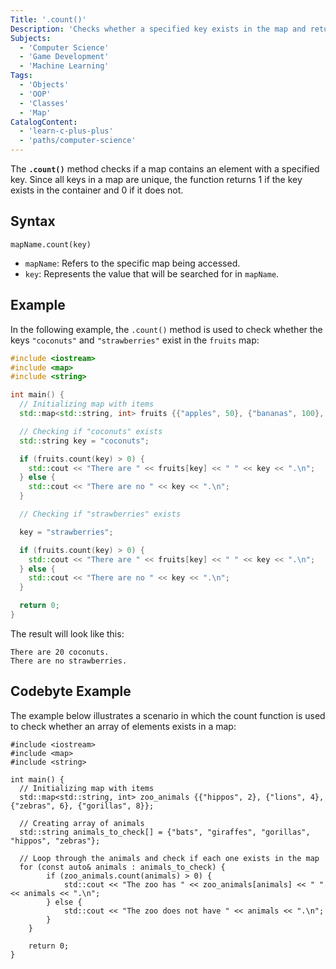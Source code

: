 ```yaml
---
Title: '.count()'
Description: 'Checks whether a specified key exists in the map and returns the number of occurrences'
Subjects:
  - 'Computer Science'
  - 'Game Development'
  - 'Machine Learning'
Tags:
  - 'Objects'
  - 'OOP'
  - 'Classes'
  - 'Map'
CatalogContent:
  - 'learn-c-plus-plus'
  - 'paths/computer-science'
---
```


The **`.count()`** method checks if a map contains an element with a specified key. Since all keys in a map are unique, the function returns 1 if the key exists in the container and 0 if it does not.

## Syntax

```pseudo
mapName.count(key)
```

- `mapName`: Refers to the specific map being accessed.
- `key`: Represents the value that will be searched for in `mapName`.

## Example

In the following example, the `.count()` method is used to check whether the keys `"coconuts"` and `"strawberries"` exist in the `fruits` map:

```cpp
#include <iostream>
#include <map>
#include <string>

int main() {
  // Initializing map with items
  std::map<std::string, int> fruits {{"apples", 50}, {"bananas", 100},  {"coconuts", 20}, {"dates", 500}};

  // Checking if "coconuts" exists
  std::string key = "coconuts";

  if (fruits.count(key) > 0) {
    std::cout << "There are " << fruits[key] << " " << key << ".\n";
  } else {
    std::cout << "There are no " << key << ".\n";
  }

  // Checking if "strawberries" exists

  key = "strawberries";

  if (fruits.count(key) > 0) {
    std::cout << "There are " << fruits[key] << " " << key << ".\n";
  } else {
    std::cout << "There are no " << key << ".\n";
  }

  return 0;
}
```

The result will look like this:

```shell
There are 20 coconuts.
There are no strawberries.
```

## Codebyte Example

The example below illustrates a scenario in which the count function is used to check whether an array of elements exists in a map:

```codebyte/cpp
#include <iostream>
#include <map>
#include <string>

int main() {
  // Initializing map with items
  std::map<std::string, int> zoo_animals {{"hippos", 2}, {"lions", 4},  {"zebras", 6}, {"gorillas", 8}};
  
  // Creating array of animals
  std::string animals_to_check[] = {"bats", "giraffes", "gorillas", "hippos", "zebras"};
     
  // Loop through the animals and check if each one exists in the map
  for (const auto& animals : animals_to_check) {
        if (zoo_animals.count(animals) > 0) {
            std::cout << "The zoo has " << zoo_animals[animals] << " " << animals << ".\n";
        } else {
            std::cout << "The zoo does not have " << animals << ".\n";
        }
    }

    return 0;
}
```

